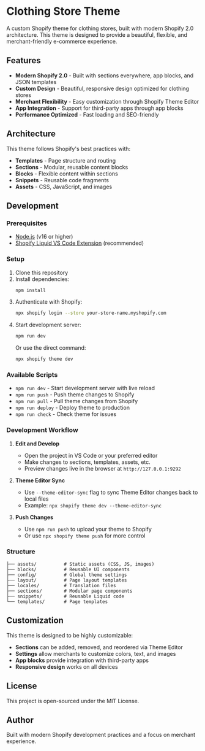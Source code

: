 # Clothing Store Theme

A custom Shopify theme for clothing stores, built with modern Shopify 2.0 architecture. This theme is designed to provide a beautiful, flexible, and merchant-friendly e-commerce experience.

## Features

- **Modern Shopify 2.0** - Built with sections everywhere, app blocks, and JSON templates
- **Custom Design** - Beautiful, responsive design optimized for clothing stores
- **Merchant Flexibility** - Easy customization through Shopify Theme Editor
- **App Integration** - Support for third-party apps through app blocks
- **Performance Optimized** - Fast loading and SEO-friendly

## Architecture

This theme follows Shopify's best practices with:

- **Templates** - Page structure and routing
- **Sections** - Modular, reusable content blocks
- **Blocks** - Flexible content within sections
- **Snippets** - Reusable code fragments
- **Assets** - CSS, JavaScript, and images

## Development

### Prerequisites

- [Node.js](https://nodejs.org/) (v16 or higher)
- [Shopify Liquid VS Code Extension](https://shopify.dev/docs/storefronts/themes/tools/shopify-liquid-vscode) (recommended)

### Setup

1. Clone this repository
2. Install dependencies:
   ```bash
   npm install
   ```
3. Authenticate with Shopify:
   ```bash
   npx shopify login --store your-store-name.myshopify.com
   ```
4. Start development server:
   ```bash
   npm run dev
   ```
   Or use the direct command:
   ```bash
   npx shopify theme dev
   ```

### Available Scripts

- `npm run dev` - Start development server with live reload
- `npm run push` - Push theme changes to Shopify
- `npm run pull` - Pull theme changes from Shopify
- `npm run deploy` - Deploy theme to production
- `npm run check` - Check theme for issues

### Development Workflow

1. **Edit and Develop**
   - Open the project in VS Code or your preferred editor
   - Make changes to sections, templates, assets, etc.
   - Preview changes live in the browser at `http://127.0.0.1:9292`

2. **Theme Editor Sync**
   - Use `--theme-editor-sync` flag to sync Theme Editor changes back to local files
   - Example: `npx shopify theme dev --theme-editor-sync`

3. **Push Changes**
   - Use `npm run push` to upload your theme to Shopify
   - Or use `npx shopify theme push` for more control

### Structure

```
├── assets/          # Static assets (CSS, JS, images)
├── blocks/          # Reusable UI components
├── config/          # Global theme settings
├── layout/          # Page layout templates
├── locales/         # Translation files
├── sections/        # Modular page components
├── snippets/        # Reusable Liquid code
└── templates/       # Page templates
```

## Customization

This theme is designed to be highly customizable:

- **Sections** can be added, removed, and reordered via Theme Editor
- **Settings** allow merchants to customize colors, text, and images
- **App blocks** provide integration with third-party apps
- **Responsive design** works on all devices

## License

This project is open-sourced under the MIT License.

## Author

Built with modern Shopify development practices and a focus on merchant experience.
